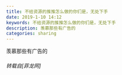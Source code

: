 ```yaml
---
title: 不给资源的推推怎么做的你们是，无处下手
date: 2019-1-10 14:12
keywords: 不给资源的推推怎么做的你们是，无处下手
description: 羡慕那些有广告的
categories: sharing
---
```

<td class="t_f" id="postmessage_2657375">

<img alt="" border="0" onclick="" onmouseover="" smilieid="151" src="static/image/smiley/default/cry.gif"/>羡慕那些有广告的</td>
###### 转载自[菲龙网]